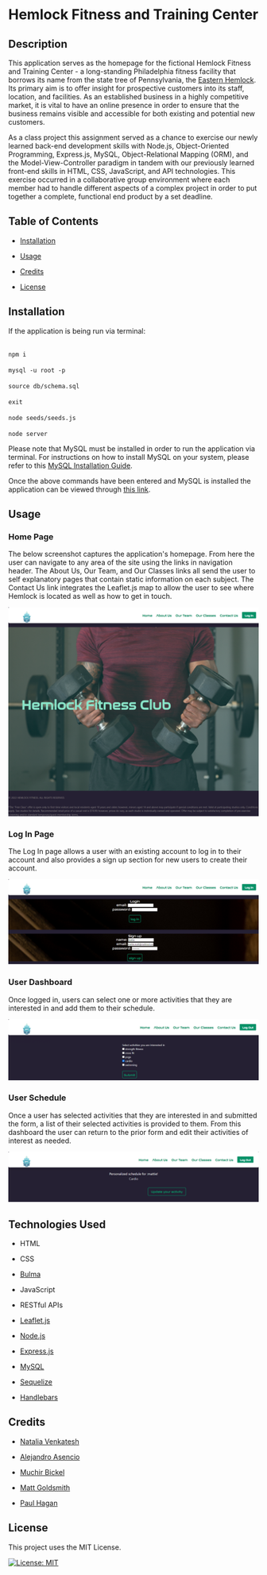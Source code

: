 
# Hemlock Fitness and Training Center

## Description

This application serves as the homepage for the fictional Hemlock Fitness and Training Center - a long-standing Philadelphia fitness facility that borrows its name from the state tree of Pennsylvania, the [Eastern Hemlock](https://en.wikipedia.org/wiki/Tsuga_canadensis). Its primary aim is to offer insight for prospective customers into its staff, location, and facilities. As an established business in a highly competitive market, it is vital to have an online presence in order to ensure that the business remains visible and accessible for both existing and potential new customers.

As a class project this assignment served as a chance to exercise our newly learned back-end development skills with Node.js, Object-Oriented Programming, Express.js, MySQL, Object-Relational Mapping (ORM), and the Model-View-Controller paradigm in tandem with our previously learned front-end skills in HTML, CSS, JavaScript, and API technologies. This exercise occurred in a collaborative group environment where each member had to handle different aspects of a complex project in order to put together a complete, functional end product by a set deadline.

## Table of Contents

- [Installation](#installation)

- [Usage](#usage)

- [Credits](#credits)

- [License](#license)

## Installation

If the application is being run via terminal:

```

npm i

mysql -u root -p

source db/schema.sql

exit

node seeds/seeds.js

node server

```

Please note that MySQL must be installed in order to run the application via terminal. For instructions on how to install MySQL on your system, please refer to this [MySQL Installation Guide](https://coding-boot-camp.github.io/full-stack/mysql/mysql-installation-guide).

Once the above commands have been entered and MySQL is installed the application can be viewed through [this link](http://localhost:6505/).

## Usage

### Home Page

The below screenshot captures the application's homepage. From here the user can navigate to any area of the site using the links in navigation header. The About Us, Our Team, and Our Classes links all send the user to self explanatory pages that contain static information on each subject. The Contact Us link integrates the Leaflet.js map to allow the user to see where Hemlock is located as well as how to get in touch.

![Hemlock Fitness Home Page](/public/images/readme/hemlock-home.png)

### Log In Page

The Log In page allows a user with an existing account to log in to their account and also provides a sign up section for new users to create their account.

![Hemlock Fitness Log In Page](/public/images/readme/hemlock-login.png)

### User Dashboard

Once logged in, users can select one or more activities that they are interested in and add them to their schedule.

![Hemlock Fitness User Dashboard](/public/images/readme/hemlock-user-dashboard.png)

### User Schedule

Once a user has selected activities that they are interested in and submitted the form, a list of their selected activities is provided to them. From this dashboard the user can return to the prior form and edit their activities of interest as needed.

![Hemlock Fitness User Schedule](/public/images/readme/hemlock-my-schedule.png)

## Technologies Used

- HTML

- CSS

- [Bulma](https://bulma.io/)

- JavaScript

- RESTful APIs

- [Leaflet.js](https://leafletjs.com/)

- [Node.js](https://nodejs.org/en/)

- [Express.js](https://expressjs.com/)

- [MySQL](https://www.mysql.com/)

- [Sequelize](https://sequelize.org/)

- [Handlebars](https://handlebarsjs.com/)

## Credits

- [Natalia Venkatesh](https://github.com/NataVenk)

- [Alejandro Asencio](https://github.com/z20axa)

- [Muchir Bickel](https://github.com/muchirbickel)

- [Matt Goldsmith](https://github.com/chocochip287)

- [Paul Hagan](https://github.com/phagn131)

## License

This project uses the MIT License.

[![License: MIT](https://img.shields.io/badge/License-MIT-yellow.svg)](https://opensource.org/licenses/MIT)